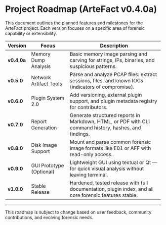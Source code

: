 # Project Roadmap (ArteFact v0.4.0a)

This document outlines the planned features and milestones for the ArteFact project. Each version focuses on a specific area of forensic capability or extensibility.

| Version    | Focus                    | Description                                                                                              |
| ---------- | ------------------------ | -------------------------------------------------------------------------------------------------------- |
| **v0.4.0a** | Memory Dump Analysis     | Basic memory image parsing and carving for strings, IPs, binaries, and suspicious patterns.              |
| **v0.5.0** | Network Artifact Tools   | Parse and analyze PCAP files: extract sessions, files, and known IOCs (indicators of compromise).        |
| **v0.6.0** | Plugin System 2.0        | Add versioning, external plugin support, and plugin metadata registry for contributors.                  |
| **v0.7.0** | Report Generation        | Generate structured reports in Markdown, HTML, or PDF with CLI command history, hashes, and findings.    |
| **v0.8.0** | Disk Image Support       | Mount and parse common forensic image formats like E01 or AFF with read-only access.                     |
| **v0.9.0** | GUI Prototype (Optional) | Lightweight GUI using textual or Qt — for quick visual analysis without leaving terminal.                |
| **v1.0.0** | Stable Release           | Hardened, tested release with full documentation, plugin index, and all core forensic features stable.   |

---

This roadmap is subject to change based on user feedback, community contributions, and evolving forensic needs.
